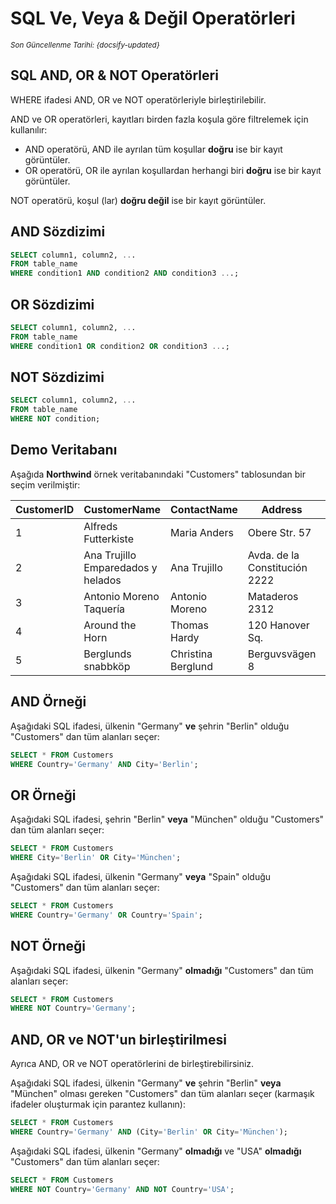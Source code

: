 <!--- SQL/06_AndOrNot.md --->

# SQL Ve, Veya & Değil Operatörleri

<small>_Son Güncellenme Tarihi: {docsify-updated}_</small>

## SQL AND, OR & NOT Operatörleri

WHERE ifadesi AND, OR ve NOT operatörleriyle birleştirilebilir.

AND ve OR operatörleri, kayıtları birden fazla koşula göre filtrelemek için kullanılır:

- AND operatörü, AND ile ayrılan tüm koşullar **doğru** ise bir kayıt görüntüler.
- OR operatörü, OR ile ayrılan koşullardan herhangi biri **doğru** ise bir kayıt görüntüler.

NOT operatörü, koşul (lar) **doğru değil** ise bir kayıt görüntüler.

## AND Sözdizimi

```sql
SELECT column1, column2, ...
FROM table_name
WHERE condition1 AND condition2 AND condition3 ...;
```

## OR Sözdizimi

```sql
SELECT column1, column2, ...
FROM table_name
WHERE condition1 OR condition2 OR condition3 ...;
```

## NOT Sözdizimi

```sql
SELECT column1, column2, ...
FROM table_name
WHERE NOT condition;
```

## Demo Veritabanı

Aşağıda **Northwind** örnek veritabanındaki "Customers" tablosundan bir seçim verilmiştir:

| CustomerID | CustomerName                       | ContactName        | Address                       | City        | PostalCode | Country |
| ---------- | ---------------------------------- | ------------------ | ----------------------------- | ----------- | ---------- | ------- |
| 1          | Alfreds Futterkiste                | Maria Anders       | Obere Str. 57                 | Berlin      | 12209      | Germany |
| 2          | Ana Trujillo Emparedados y helados | Ana Trujillo       | Avda. de la Constitución 2222 | México D.F. | 05021      | Mexico  |
| 3          | Antonio Moreno Taquería            | Antonio Moreno     | Mataderos 2312                | México D.F. | 05023      | Mexico  |
| 4          | Around the Horn                    | Thomas Hardy       | 120 Hanover Sq.               | London      | WA1 1DP    | UK      |
| 5          | Berglunds snabbköp                 | Christina Berglund | Berguvsvägen 8                | Luleå       | S-958 22   | Sweden  |

## AND Örneği

Aşağıdaki SQL ifadesi, ülkenin "Germany" **ve** şehrin "Berlin" olduğu "Customers" dan tüm alanları seçer:

```sql
SELECT * FROM Customers
WHERE Country='Germany' AND City='Berlin';
```

## OR Örneği

Aşağıdaki SQL ifadesi, şehrin "Berlin" **veya** "München" olduğu "Customers" dan tüm alanları seçer:

```sql
SELECT * FROM Customers
WHERE City='Berlin' OR City='München';
```

Aşağıdaki SQL ifadesi, ülkenin "Germany" **veya** "Spain" olduğu "Customers" dan tüm alanları seçer:

```sql
SELECT * FROM Customers
WHERE Country='Germany' OR Country='Spain';
```

## NOT Örneği

Aşağıdaki SQL ifadesi, ülkenin "Germany" **olmadığı** "Customers" dan tüm alanları seçer:

```sql
SELECT * FROM Customers
WHERE NOT Country='Germany';
```

## AND, OR ve NOT'un birleştirilmesi

Ayrıca AND, OR ve NOT operatörlerini de birleştirebilirsiniz.

Aşağıdaki SQL ifadesi, ülkenin "Germany" **ve** şehrin "Berlin" **veya** "München" olması gereken "Customers" dan tüm alanları seçer (karmaşık ifadeler oluşturmak için parantez kullanın):

```sql
SELECT * FROM Customers
WHERE Country='Germany' AND (City='Berlin' OR City='München');
```

Aşağıdaki SQL ifadesi, ülkenin "Germany" **olmadığı** ve "USA" **olmadığı** "Customers" dan tüm alanları seçer:

```sql
SELECT * FROM Customers
WHERE NOT Country='Germany' AND NOT Country='USA';
```
